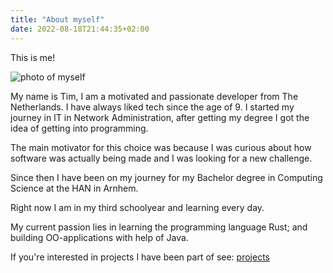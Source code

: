 ```yaml
---
title: "About myself"
date: 2022-08-18T21:44:35+02:00
---
```


This is me!

![photo of myself](/photo_of_myself.jpg)

My name is Tim, I am a motivated and passionate developer from The Netherlands. 
I have always liked tech since the age of 9. 
I started my journey in IT in Network Administration, after getting my degree I got the idea of getting into programming. 

The main motivator for this choice was because I was curious about how software was actually being made and I was looking for a new challenge. 

Since then I have been on my journey for my Bachelor degree in Computing Science at the HAN in Arnhem. 

Right now I am in my third schoolyear and learning every day. 

My current passion lies in learning the programming language Rust; and building OO-applications with help of Java.

If you're interested in projects I have been part of see: [projects](/projects/my-projects)